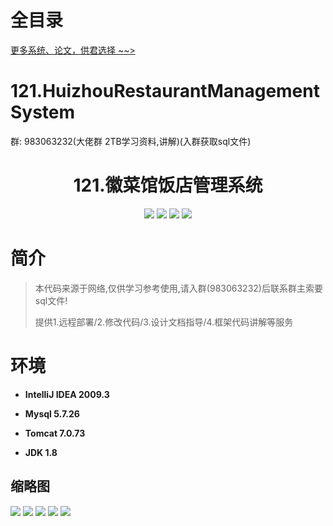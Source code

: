 # 全目录

[更多系统、论文，供君选择 ~~>](https://www.bitwise.net.cn)

# 121.HuizhouRestaurantManagementSystem

<p>群: 983063232(大佬群 2TB学习资料,讲解)(入群获取sql文件)</p>

<p><h1 align="center">121.徽菜馆饭店管理系统</h1></p>


<p align="center">
	<img src="https://img.shields.io/badge/jdk-1.8-orange.svg"/>
    <img src="https://img.shields.io/badge/springboot-5.x-lightgrey.svg"/>
    <img src="https://img.shields.io/badge/html-5.x-blue.svg"/>
    <img src="https://img.shields.io/badge/mysql-5.x-yellow.svg"/>
</p>

# 简介


> 本代码来源于网络,仅供学习参考使用,请入群(983063232)后联系群主索要sql文件!
>
> 提供1.远程部署/2.修改代码/3.设计文档指导/4.框架代码讲解等服务



# 环境

- <b>IntelliJ IDEA 2009.3</b>

- <b>Mysql 5.7.26</b>

- <b>Tomcat 7.0.73</b>

- <b>JDK 1.8</b>




## 缩略图

![](https://bitwise.oss-cn-heyuan.aliyuncs.com/2024/9/10/3822fe32-778f-45c4-87dc-86f7203e2d8a.png)
![](https://bitwise.oss-cn-heyuan.aliyuncs.com/2024/9/10/ffd588ce-51a6-4925-9f88-f53650e31aa7.png)
![](https://bitwise.oss-cn-heyuan.aliyuncs.com/2024/9/10/77eeb9fa-3547-4040-ab4a-d33429e7b0e7.png)
![](https://bitwise.oss-cn-heyuan.aliyuncs.com/2024/9/10/d4cbba93-3b28-4bde-b59a-f684f1f8b017.png)
![](https://bitwise.oss-cn-heyuan.aliyuncs.com/2024/9/10/38a92dc9-a0dd-4e41-a6bd-42a1188ccdcd.png)


